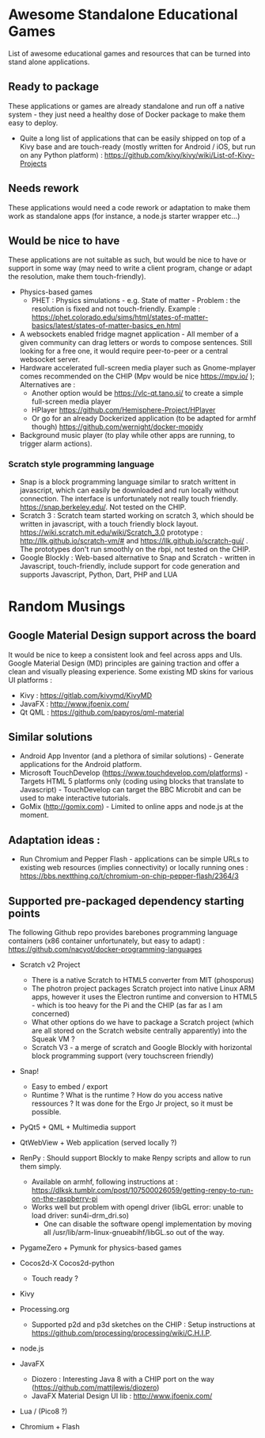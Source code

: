 # Awesome Standalone Educational Games

List of awesome educational games and resources that can be turned into stand alone applications.

## Ready to package
These applications or games are already standalone and run off a native system - they just need a healthy dose of Docker package to make them easy to deploy.
* Quite a long list of applications that can be easily shipped on top of a Kivy base and are touch-ready (mostly written for Android / iOS, but run on any Python platform) : https://github.com/kivy/kivy/wiki/List-of-Kivy-Projects

## Needs rework
These applications would need a code rework or adaptation to make them work as standalone apps (for instance, a node.js starter wrapper etc...)

## Would be nice to have
These applications are not suitable as such, but would be nice to have or support in some way (may need to write a client program, change or adapt the resolution, make them touch-friendly).

* Physics-based games 
    * PHET : Physics simulations - e.g. State of matter - Problem : the resolution is fixed and not touch-friendly. Example : 
https://phet.colorado.edu/sims/html/states-of-matter-basics/latest/states-of-matter-basics_en.html
* A websockets enabled fridge magnet application - All member of a given community can drag letters or words to compose sentences. Still looking for a free one, it would require peer-to-peer or a central websocket server.
* Hardware accelerated full-screen media player such as  Gnome-mplayer comes recommended on the CHIP (Mpv would be nice https://mpv.io/ ); Alternatives are :
    * Another option would be https://vlc-qt.tano.si/ to create a simple full-screen media player
    * HPlayer https://github.com/Hemisphere-Project/HPlayer
    * Or go for an already Dockerized application (to be adapted for armhf though) https://github.com/wernight/docker-mopidy
* Background music player (to play while other apps are running, to trigger alarm actions).

### Scratch style programming language

* Snap is a block programming language similar to sratch writtent in javascript, which can easily be downloaded and run locally without connection. The interface is unfortunately not really touch friendly. https://snap.berkeley.edu/. Not tested on the CHIP. 
* Scratch 3 : Scratch team started working on scratch 3, which should be written in javascript, with a touch friendly block layout. https://wiki.scratch.mit.edu/wiki/Scratch_3.0 prototype : http://llk.github.io/scratch-vm/# and https://llk.github.io/scratch-gui/ . The prototypes don't run smoothly on the rbpi, not tested on the CHIP.
* Google Blockly : Web-based alternative to Snap and Scratch - written in Javascript, touch-friendly, include support for code generation and supports Javascript, Python, Dart, PHP and LUA

# Random Musings 

## Google Material Design support across the board
It would be nice to keep a consistent look and feel across apps and UIs. Google Material Design (MD) principles are gaining traction and offer a clean and visually pleasing experience. Some existing MD skins for various UI platforms :

* Kivy : https://gitlab.com/kivymd/KivyMD
* JavaFX : http://www.jfoenix.com/ 
* Qt QML : https://github.com/papyros/qml-material

## Similar solutions

* Android App Inventor (and a plethora of similar solutions) - Generate applications for the Android platform.
* Microsoft TouchDevelop (https://www.touchdevelop.com/platforms) - Targets HTML 5 platforms only (coding using blocks that translate to Javascript) - TouchDevelop can target the BBC Microbit and can be used to make interactive tutorials.
* GoMix (http://gomix.com) - Limited to online apps and node.js at the moment.

## Adaptation ideas :
* Run Chromium and Pepper Flash - applications can be simple URLs to existing web resources (implies connectivity) or locally running ones : https://bbs.nextthing.co/t/chromium-on-chip-pepper-flash/2364/3 

## Supported pre-packaged dependency starting points

The following Github repo provides barebones programming language containers (x86 container unfortunately, but easy to adapt) : https://github.com/nacyot/docker-programming-languages

* Scratch v2 Project
    * There is a native Scratch to HTML5 converter from MIT (phosporus)
    * The photron project packages Scratch project into native Linux ARM apps, however it uses the Electron runtime and conversion to HTML5 - which is too heavy for the Pi and the CHIP (as far as I am concerned)
    * What other options do we have to package a Scratch project (which are all stored on the Scratch website centrally apparently) into the Squeak VM ?
    * Scratch V3 - a merge of scratch and Google Blockly with horizontal block programming support (very touchscreen friendly)
* Snap!
    * Easy to embed / export
    * Runtime ? What is the runtime ? How do you access native ressources ? It was done for the Ergo Jr project, so it must be possible.
* PyQt5 + QML + Multimedia support
* QtWebView + Web application (served locally ?)
* RenPy : Should support Blockly to make Renpy scripts and allow to run them simply.
    * Available on armhf, following instructions at : https://dlksk.tumblr.com/post/107500026059/getting-renpy-to-run-on-the-raspberry-pi
    * Works well but problem with opengl driver (libGL error: unable to load driver: sun4i-drm_dri.so)
        * One can disable the software opengl implementation by moving all /usr/lib/arm-linux-gnueabihf/libGL.so out of the way.
* PygameZero + Pymunk for physics-based games
* Cocos2d-X Cocos2d-python
    * Touch ready ?
 
* Kivy
* Processing.org
    * Supported p2d and p3d sketches on the CHIP : Setup instructions at https://github.com/processing/processing/wiki/C.H.I.P.
* node.js
* JavaFX
    * Diozero : Interesting Java 8 with a CHIP port on the way (https://github.com/mattjlewis/diozero)
    * JavaFX Material Design UI lib : http://www.jfoenix.com/ 
* Lua / (Pico8 ?)
* Chromium + Flash
